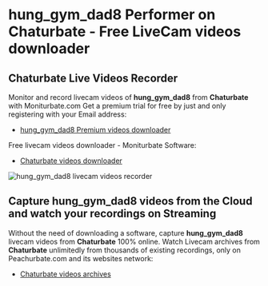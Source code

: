 # hung_gym_dad8 Performer on Chaturbate - Free LiveCam videos downloader

## Chaturbate Live Videos Recorder

Monitor and record livecam videos of **hung_gym_dad8** from **Chaturbate** with Moniturbate.com
Get a premium trial for free by just and only registering with your Email address:
* [hung_gym_dad8 Premium videos downloader](https://moniturbate.com/request-demo-licence-key.html)

Free livecam videos downloader - Moniturbate Software:
* [Chaturbate videos downloader](https://moniturbate.com/moniturbate-download-software.html)

![hung_gym_dad8 livecam videos recorder](https://peachurnet.com/templates/moniturbate-software.png)


## Capture hung_gym_dad8 videos from the Cloud and watch your recordings on Streaming

Without the need of downloading a software, capture **hung_gym_dad8** livecam videos from **Chaturbate** 100% online.
Watch Livecam archives from **Chaturbate** unlimitedly from thousands of existing recordings, only on Peachurbate.com and its websites network:
* [Chaturbate videos archives](https://peachurnet.com/)